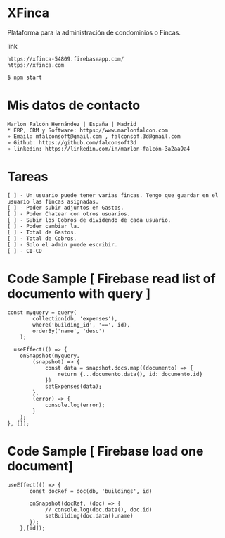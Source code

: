# XFinca
Plataforma para la administración de condominios o Fincas.

link
```
https://xfinca-54809.firebaseapp.com/
https://xfinca.com
```

```
$ npm start
```

# Mis datos de contacto
```
Marlon Falcón Hernández | España | Madrid
* ERP, CRM y Software: https://www.marlonfalcon.com
» Email: mfalconsoft@gmail.com , falconsof.3d@gmail.com
» Github: https://github.com/falconsoft3d
» linkedin: https://linkedin.com/in/marlon-falcón-3a2aa9a4
```

# Tareas
```
[ ] - Un usuario puede tener varias fincas. Tengo que guardar en el usuario las fincas asignadas.
[ ] - Poder subir adjuntos en Gastos.
[ ] - Poder Chatear con otros usuarios.
[ ] - Subir los Cobros de dividendo de cada usuario.
[ ] - Poder cambiar la. 
[ ] - Total de Gastos.
[ ] - Total de Cobros.
[ ] - Solo el admin puede escribir.
[ ] - CI-CD
```

# Code Sample [ Firebase read list of documento with query ]
```
const myquery = query(
        collection(db, 'expenses'),
        where('building_id', '==', id),
        orderBy('name', 'desc')
    );  

  useEffect(() => {
    onSnapshot(myquery,
        (snapshot) => {
            const data = snapshot.docs.map((documento) => {
                return {...documento.data(), id: documento.id}
            })
            setExpenses(data);
        },
        (error) => {
            console.log(error);
        }
    );
}, []);
```

# Code Sample [ Firebase load one document]
```
useEffect(() => {
       const docRef = doc(db, 'buildings', id)
       
       onSnapshot(docRef, (doc) => {
            // console.log(doc.data(), doc.id)
            setBuilding(doc.data().name)
       });
    },[id]);
```

